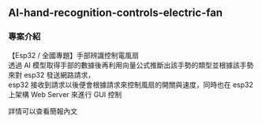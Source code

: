 ## AI-hand-recognition-controls-electric-fan

### 專案介紹
【Esp32 / 全國專題】手部辨識控制電風扇 \
透過 AI 模型取得手部的數據後再利用向量公式推斷出該手勢的類型並根據該手勢來對 esp32 發送網路請求， \
esp32 接收到請求以後便會根據請求來控制風扇的開關與速度，同時也在 esp32 上架構 Web Server 來進行 GUI 控制

詳情可以查看簡報內文
